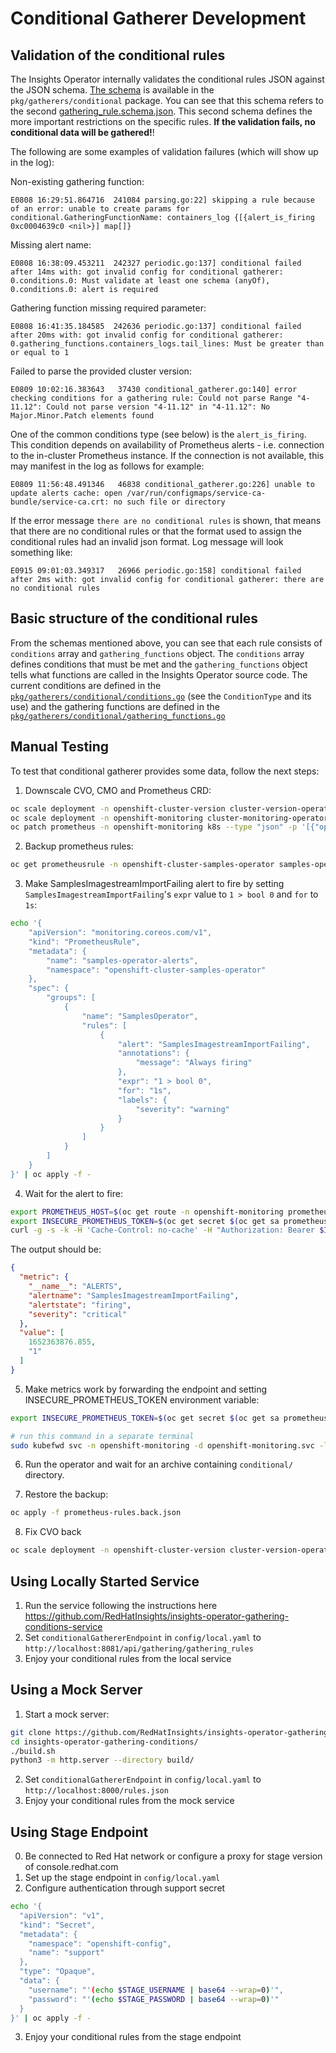 # Conditional Gatherer Development

## Validation of the conditional rules

The Insights Operator internally validates the conditional rules JSON against the JSON schema. [The schema](../../pkg/gatherers/conditional/gathering_rules.schema.json) is available in the `pkg/gatherers/conditional` package. You can see that this schema refers to the second [gathering_rule.schema.json](../../pkg/gatherers/conditional/gathering_rule.schema.json). This second schema defines the more important restrictions on the specific rules. **If the validation fails, no conditional data will be gathered!**!

The following are some examples of validation failures (which will show up in the log):

Non-existing gathering function:
```
E0808 16:29:51.864716  241084 parsing.go:22] skipping a rule because of an error: unable to create params for conditional.GatheringFunctionName: containers_log {[{alert_is_firing 0xc0004639c0 <nil>}] map[]}
```

Missing alert name:
```
E0808 16:38:09.453211  242327 periodic.go:137] conditional failed after 14ms with: got invalid config for conditional gatherer: 0.conditions.0: Must validate at least one schema (anyOf), 0.conditions.0: alert is required
```

Gathering function missing required parameter:
```
E0808 16:41:35.184585  242636 periodic.go:137] conditional failed after 20ms with: got invalid config for conditional gatherer: 0.gathering_functions.containers_logs.tail_lines: Must be greater than or equal to 1
```

Failed to parse the provided cluster version:

```
E0809 10:02:16.383643   37430 conditional_gatherer.go:140] error checking conditions for a gathering rule: Could not parse Range "4-11.12": Could not parse version "4-11.12" in "4-11.12": No Major.Minor.Patch elements found
```

One of the common conditions type (see below) is the `alert_is_firing`. This condition depends on availability of Prometheus alerts - i.e. connection to the in-cluster Prometheus instance. If the connection is not available, this may manifest in the log as follows for example:

```
E0809 11:56:48.491346   46838 conditional_gatherer.go:226] unable to update alerts cache: open /var/run/configmaps/service-ca-bundle/service-ca.crt: no such file or directory
```

If the error message `there are no conditional rules` is shown, that means that there are no conditional rules or that the format used to assign the conditional rules had an invalid json format. Log message will look something like:

```
E0915 09:01:03.349317   26966 periodic.go:158] conditional failed after 2ms with: got invalid config for conditional gatherer: there are no conditional rules
```

## Basic structure of the conditional rules

From the schemas mentioned above, you can see that each rule consists of `conditions` array and `gathering_functions` object. The `conditions` array defines conditions that must be met and the `gathering_functions` object tells what functions are called in the Insights Operator source code. The current conditions are defined in the [`pkg/gatherers/conditional/conditions.go`](../../pkg/gatherers/conditional/conditions.go) (see the `ConditionType` and its use) and the gathering functions are defined in the [`pkg/gatherers/conditional/gathering_functions.go`](../../pkg/gatherers/conditional/gathering_functions.go)


## Manual Testing

To test that conditional gatherer provides some data, follow the next steps:

1. Downscale CVO, CMO and Prometheus CRD:
```bash
oc scale deployment -n openshift-cluster-version cluster-version-operator --replicas=0
oc scale deployment -n openshift-monitoring cluster-monitoring-operator --replicas=0
oc patch prometheus -n openshift-monitoring k8s --type "json" -p '[{"op": "replace", "path": "/spec/replicas", "value": 1}]'
```

2. Backup prometheus rules:
```bash
oc get prometheusrule -n openshift-cluster-samples-operator samples-operator-alerts -o json > prometheus-rules.back.json
```

3. Make SamplesImagestreamImportFailing alert to fire by setting `SamplesImagestreamImportFailing`'s
`expr` value to `1 > bool 0` and `for` to `1s`:
```bash
echo '{
    "apiVersion": "monitoring.coreos.com/v1",
    "kind": "PrometheusRule",
    "metadata": {
        "name": "samples-operator-alerts",
        "namespace": "openshift-cluster-samples-operator"
    },
    "spec": {
        "groups": [
            {
                "name": "SamplesOperator",
                "rules": [
                    {
                        "alert": "SamplesImagestreamImportFailing",
                        "annotations": {
                            "message": "Always firing"
                        },
                        "expr": "1 > bool 0",
                        "for": "1s",
                        "labels": {
                            "severity": "warning"
                        }
                    }
                ]
            }
        ]
    }
}' | oc apply -f -
```

4. Wait for the alert to fire:
```bash
export PROMETHEUS_HOST=$(oc get route -n openshift-monitoring prometheus-k8s -o jsonpath='{@.spec.host}')
export INSECURE_PROMETHEUS_TOKEN=$(oc get secret $(oc get sa prometheus-k8s -n openshift-monitoring -o json | jq .secrets[0].name | tr --delete \") -n openshift-monitoring -o json | jq .metadata.annotations.\"openshift.io/token-secret.value\" | tr --delete \")
curl -g -s -k -H 'Cache-Control: no-cache' -H "Authorization: Bearer $INSECURE_PROMETHEUS_TOKEN" "https://$PROMETHEUS_HOST/api/v1/query" --data-urlencode 'query=ALERTS{alertstate="firing",alertname="SamplesImagestreamImportFailing"}' | jq ".data.result[]"
```

The output should be:
```json
{
  "metric": {
    "__name__": "ALERTS",
    "alertname": "SamplesImagestreamImportFailing",
    "alertstate": "firing",
    "severity": "critical"
  },
  "value": [
    1652363876.855,
    "1"
  ]
}
```

5. Make metrics work by forwarding the endpoint and setting INSECURE_PROMETHEUS_TOKEN environment variable:
```bash
export INSECURE_PROMETHEUS_TOKEN=$(oc get secret $(oc get sa prometheus-k8s -n openshift-monitoring -o json | jq .secrets[0].name | tr --delete \") -n openshift-monitoring -o json | jq .metadata.annotations.\"openshift.io/token-secret.value\")
```
```bash
# run this command in a separate terminal
sudo kubefwd svc -n openshift-monitoring -d openshift-monitoring.svc -l app.kubernetes.io/instance=k8s --kubeconfig $KUBECONFIG
```

6. Run the operator and wait for an archive containing `conditional/` directory.

7. Restore the backup:
```bash
oc apply -f prometheus-rules.back.json
```

8. Fix CVO back
```bash
oc scale deployment -n openshift-cluster-version cluster-version-operator --replicas=1
```

## Using Locally Started Service

1. Run the service following the instructions here
   https://github.com/RedHatInsights/insights-operator-gathering-conditions-service
2. Set `conditionalGathererEndpoint` in `config/local.yaml` to `http://localhost:8081/api/gathering/gathering_rules`
3. Enjoy your conditional rules from the local service

## Using a Mock Server

1. Start a mock server:
```bash
git clone https://github.com/RedHatInsights/insights-operator-gathering-conditions.git
cd insights-operator-gathering-conditions/
./build.sh
python3 -m http.server --directory build/
```

2. Set `conditionalGathererEndpoint` in `config/local.yaml` to `http://localhost:8000/rules.json`
3. Enjoy your conditional rules from the mock service

## Using Stage Endpoint

0. Be connected to Red Hat network or configure a proxy for stage version of console.redhat.com
1. Set up the stage endpoint in `config/local.yaml`
2. Configure authentication through support secret
```bash
echo '{
  "apiVersion": "v1",
  "kind": "Secret",
  "metadata": {
    "namespace": "openshift-config",
    "name": "support"
  },
  "type": "Opaque",
  "data": {
    "username": "'(echo $STAGE_USERNAME | base64 --wrap=0)'",
    "password": "'(echo $STAGE_PASSWORD | base64 --wrap=0)'"
  }
}' | oc apply -f -
```

3. Enjoy your conditional rules from the stage endpoint
